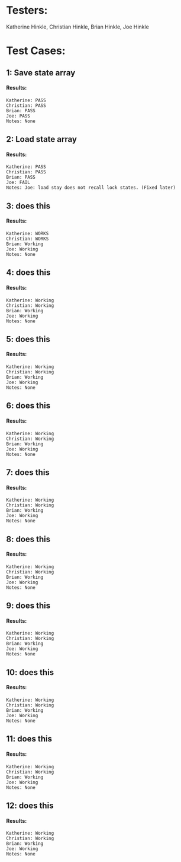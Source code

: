 # Testers:  
Katherine Hinkle, Christian Hinkle, Brian Hinkle, Joe Hinkle  

# Test Cases:  
## 1: Save state array
#### Results:
`Katherine: PASS`  
`Christian: PASS`  
`Brian: PASS`  
`Joe: PASS`  
`Notes: None`  

## 2: Load state array
#### Results:
`Katherine: PASS`  
`Christian: PASS`  
`Brian: PASS`  
`Joe: FAIL`  
`Notes: Joe: load stay does not recall lock states. (Fixed later)`  


## 3: does this
#### Results:
`Katherine: WORKS`  
`Christian: WORKS`  
`Brian: Working`  
`Joe: Working`  
`Notes: None`  


## 4: does this
#### Results:
`Katherine: Working`  
`Christian: Working`  
`Brian: Working`  
`Joe: Working`  
`Notes: None`  

## 5: does this
#### Results:
`Katherine: Working`  
`Christian: Working`  
`Brian: Working`  
`Joe: Working`  
`Notes: None`  


## 6: does this
#### Results:
`Katherine: Working`  
`Christian: Working`  
`Brian: Working`  
`Joe: Working`  
`Notes: None`  


## 7: does this
#### Results:
`Katherine: Working`  
`Christian: Working`  
`Brian: Working`  
`Joe: Working`  
`Notes: None`  


## 8: does this
#### Results:
`Katherine: Working`  
`Christian: Working`  
`Brian: Working`  
`Joe: Working`  
`Notes: None`  


## 9: does this
#### Results:
`Katherine: Working`  
`Christian: Working`  
`Brian: Working`  
`Joe: Working`  
`Notes: None`  


## 10: does this
#### Results:
`Katherine: Working`  
`Christian: Working`  
`Brian: Working`  
`Joe: Working`  
`Notes: None`  


## 11: does this
#### Results:
`Katherine: Working`  
`Christian: Working`  
`Brian: Working`  
`Joe: Working`  
`Notes: None`  


## 12: does this
#### Results:
`Katherine: Working`  
`Christian: Working`  
`Brian: Working`  
`Joe: Working`  
`Notes: None`  

